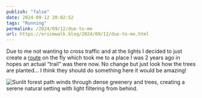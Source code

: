 ```yaml
---
publish: "false"
date: 2024-09-12 20:02:52
tags: "Running"
permalink: /2024/09/12/due-to-me
url: https://ericmwalk.blog/2024/09/12/due-to-me.html
---
```


Due to me not wanting to cross traffic and at the lights I decided to just create a [route](https://strava.com/activities/12393371982) on the fly which took me to a place I was 2 years ago in hopes an actual “trail” was there now. No change but just look how the trees are planted… I think they should do something here it would be amazing!

![Sunlit forest path winds through dense greenery and trees, creating a serene natural setting with light filtering from behind.](https://ericmwalk.blog/uploads/2024/img-1905.jpeg)